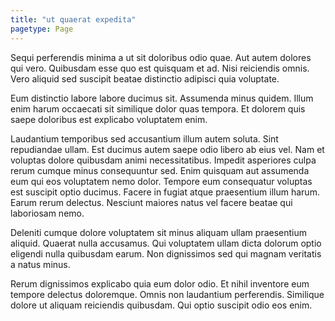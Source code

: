 ```yaml
---
title: "ut quaerat expedita"
pagetype: Page
---
```

Sequi perferendis minima a ut sit doloribus odio quae. Aut autem dolores qui vero. Quibusdam esse quo est quisquam et ad. Nisi reiciendis omnis. Vero aliquid sed suscipit beatae distinctio adipisci quia voluptate.

Eum distinctio labore labore ducimus sit. Assumenda minus quidem. Illum enim harum occaecati sit similique dolor quas tempora. Et dolorem quis saepe doloribus est explicabo voluptatem enim.

Laudantium temporibus sed accusantium illum autem soluta. Sint repudiandae ullam. Est ducimus autem saepe odio libero ab eius vel. Nam et voluptas dolore quibusdam animi necessitatibus. Impedit asperiores culpa rerum cumque minus consequuntur sed. Enim quisquam aut assumenda eum qui eos voluptatem nemo dolor.
Tempore eum consequatur voluptas est suscipit optio ducimus. Facere in fugiat atque praesentium illum harum. Earum rerum delectus. Nesciunt maiores natus vel facere beatae qui laboriosam nemo.

Deleniti cumque dolore voluptatem sit minus aliquam ullam praesentium aliquid. Quaerat nulla accusamus. Qui voluptatem ullam dicta dolorum optio eligendi nulla quibusdam earum. Non dignissimos sed qui magnam veritatis a natus minus.

Rerum dignissimos explicabo quia eum dolor odio. Et nihil inventore eum tempore delectus doloremque. Omnis non laudantium perferendis. Similique dolore ut aliquam reiciendis quibusdam. Qui optio suscipit odio eos enim.
